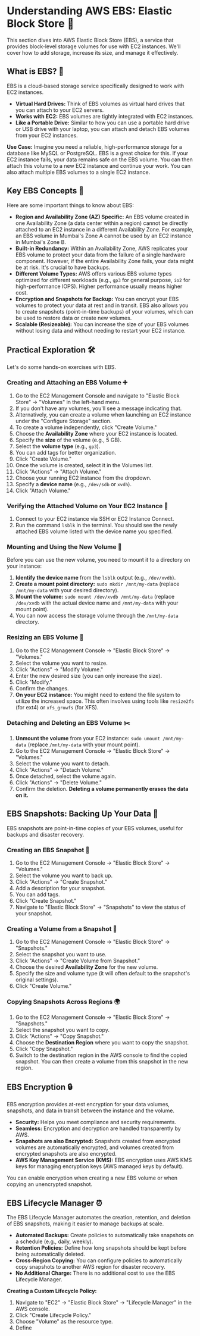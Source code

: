 # Understanding AWS EBS: Elastic Block Store 💾

This section dives into AWS Elastic Block Store (EBS), a service that provides block-level storage volumes for use with EC2 instances. We'll cover how to add storage, increase its size, and manage it effectively.

## **What is EBS? 🤔**

EBS is a cloud-based storage service specifically designed to work with EC2 instances.

* **Virtual Hard Drives:** Think of EBS volumes as virtual hard drives that you can attach to your EC2 servers.
* **Works with EC2:** EBS volumes are tightly integrated with EC2 instances.
* **Like a Portable Drive:** Similar to how you can use a portable hard drive or USB drive with your laptop, you can attach and detach EBS volumes from your EC2 instances.

**Use Case:** Imagine you need a reliable, high-performance storage for a database like MySQL or PostgreSQL. EBS is a great choice for this. If your EC2 instance fails, your data remains safe on the EBS volume. You can then attach this volume to a new EC2 instance and continue your work. You can also attach multiple EBS volumes to a single EC2 instance.

## **Key EBS Concepts 🔑**

Here are some important things to know about EBS:

* **Region and Availability Zone (AZ) Specific:** An EBS volume created in one Availability Zone (a data center within a region) cannot be directly attached to an EC2 instance in a different Availability Zone. For example, an EBS volume in Mumbai's Zone A cannot be used by an EC2 instance in Mumbai's Zone B.
* **Built-in Redundancy:** Within an Availability Zone, AWS replicates your EBS volume to protect your data from the failure of a single hardware component. However, if the entire Availability Zone fails, your data might be at risk. It's crucial to have backups.
* **Different Volume Types:** AWS offers various EBS volume types optimized for different workloads (e.g., `gp3` for general purpose, `io2` for high-performance IOPS). Higher performance usually means higher cost.
* **Encryption and Snapshots for Backup:** You can encrypt your EBS volumes to protect your data at rest and in transit. EBS also allows you to create snapshots (point-in-time backups) of your volumes, which can be used to restore data or create new volumes.
* **Scalable (Resizeable):** You can increase the size of your EBS volumes without losing data and without needing to restart your EC2 instance.

## **Practical Exploration 🛠️**

Let's do some hands-on exercises with EBS.

### **Creating and Attaching an EBS Volume ➕**

1.  Go to the EC2 Management Console and navigate to "Elastic Block Store" -> "Volumes" in the left-hand menu.
2.  If you don't have any volumes, you'll see a message indicating that.
3.  Alternatively, you can create a volume when launching an EC2 instance under the "Configure Storage" section.
4.  To create a volume independently, click "Create Volume."
5.  Choose the **Availability Zone** where your EC2 instance is located.
6.  Specify the **size** of the volume (e.g., 5 GB).
7.  Select the **volume type** (e.g., `gp3`).
8.  You can add tags for better organization.
9.  Click "Create Volume."
10. Once the volume is created, select it in the Volumes list.
11. Click "Actions" -> "Attach Volume."
12. Choose your running EC2 instance from the dropdown.
13. Specify a **device name** (e.g., `/dev/sdb` or `xvdh`).
14. Click "Attach Volume."

### **Verifying the Attached Volume on Your EC2 Instance 🔎**

1.  Connect to your EC2 instance via SSH or EC2 Instance Connect.
2.  Run the command `lsblk` in the terminal. You should see the newly attached EBS volume listed with the device name you specified.

### **Mounting and Using the New Volume 📂**

Before you can use the new volume, you need to mount it to a directory on your instance:

1.  **Identify the device name** from the `lsblk` output (e.g., `/dev/xvdb`).
2.  **Create a mount point directory:** `sudo mkdir /mnt/my-data` (replace `/mnt/my-data` with your desired directory).
3.  **Mount the volume:** `sudo mount /dev/xvdb /mnt/my-data` (replace `/dev/xvdb` with the actual device name and `/mnt/my-data` with your mount point).
4.  You can now access the storage volume through the `/mnt/my-data` directory.

### **Resizing an EBS Volume 📏**

1.  Go to the EC2 Management Console -> "Elastic Block Store" -> "Volumes."
2.  Select the volume you want to resize.
3.  Click "Actions" -> "Modify Volume."
4.  Enter the new desired size (you can only increase the size).
5.  Click "Modify."
6.  Confirm the changes.
7.  **On your EC2 instance:** You might need to extend the file system to utilize the increased space. This often involves using tools like `resize2fs` (for ext4) or `xfs_growfs` (for XFS).

### **Detaching and Deleting an EBS Volume ✂️**

1.  **Unmount the volume** from your EC2 instance: `sudo umount /mnt/my-data` (replace `/mnt/my-data` with your mount point).
2.  Go to the EC2 Management Console -> "Elastic Block Store" -> "Volumes."
3.  Select the volume you want to detach.
4.  Click "Actions" -> "Detach Volume."
5.  Once detached, select the volume again.
6.  Click "Actions" -> "Delete Volume."
7.  Confirm the deletion. **Deleting a volume permanently erases the data on it.**

## **EBS Snapshots: Backing Up Your Data 📸**

EBS snapshots are point-in-time copies of your EBS volumes, useful for backups and disaster recovery.

### **Creating an EBS Snapshot 💾**

1.  Go to the EC2 Management Console -> "Elastic Block Store" -> "Volumes."
2.  Select the volume you want to back up.
3.  Click "Actions" -> "Create Snapshot."
4.  Add a description for your snapshot.
5.  You can add tags.
6.  Click "Create Snapshot."
7.  Navigate to "Elastic Block Store" -> "Snapshots" to view the status of your snapshot.

### **Creating a Volume from a Snapshot 🔄**

1.  Go to the EC2 Management Console -> "Elastic Block Store" -> "Snapshots."
2.  Select the snapshot you want to use.
3.  Click "Actions" -> "Create Volume from Snapshot."
4.  Choose the desired **Availability Zone** for the new volume.
5.  Specify the size and volume type (it will often default to the snapshot's original settings).
6.  Click "Create Volume."

### **Copying Snapshots Across Regions 🌍**

1.  Go to the EC2 Management Console -> "Elastic Block Store" -> "Snapshots."
2.  Select the snapshot you want to copy.
3.  Click "Actions" -> "Copy Snapshot."
4.  Choose the **Destination Region** where you want to copy the snapshot.
5.  Click "Copy Snapshot."
6.  Switch to the destination region in the AWS console to find the copied snapshot. You can then create a volume from this snapshot in the new region.

## **EBS Encryption 🔒**

EBS encryption provides at-rest encryption for your data volumes, snapshots, and data in transit between the instance and the volume.

* **Security:** Helps you meet compliance and security requirements.
* **Seamless:** Encryption and decryption are handled transparently by AWS.
* **Snapshots are also Encrypted:** Snapshots created from encrypted volumes are automatically encrypted, and volumes created from encrypted snapshots are also encrypted.
* **AWS Key Management Service (KMS):** EBS encryption uses AWS KMS keys for managing encryption keys (AWS managed keys by default).

You can enable encryption when creating a new EBS volume or when copying an unencrypted snapshot.

## **EBS Lifecycle Manager ⏰**

The EBS Lifecycle Manager automates the creation, retention, and deletion of EBS snapshots, making it easier to manage backups at scale.

* **Automated Backups:** Create policies to automatically take snapshots on a schedule (e.g., daily, weekly).
* **Retention Policies:** Define how long snapshots should be kept before being automatically deleted.
* **Cross-Region Copying:** You can configure policies to automatically copy snapshots to another AWS region for disaster recovery.
* **No Additional Charge:** There is no additional cost to use the EBS Lifecycle Manager.

**Creating a Custom Lifecycle Policy:**

1.  Navigate to "EC2" -> "Elastic Block Store" -> "Lifecycle Manager" in the AWS console.
2.  Click "Create Lifecycle Policy."
3.  Choose "Volume" as the resource type.
4.  Define